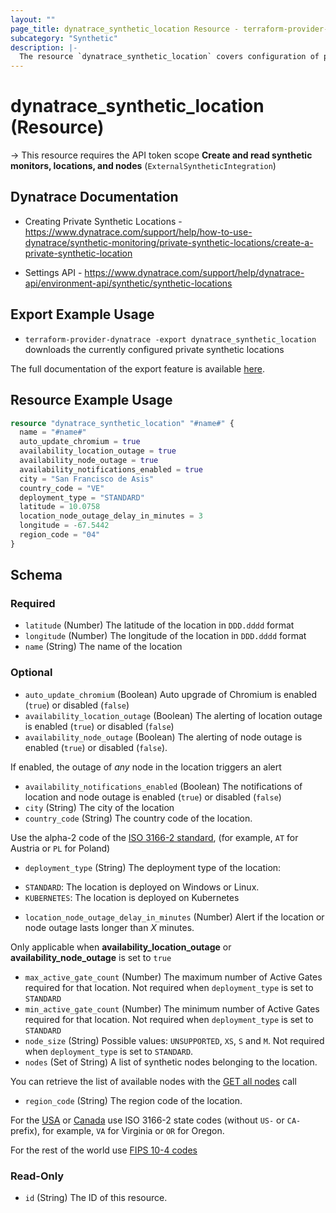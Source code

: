 ```yaml
---
layout: ""
page_title: dynatrace_synthetic_location Resource - terraform-provider-dynatrace"
subcategory: "Synthetic"
description: |-
  The resource `dynatrace_synthetic_location` covers configuration of private synthetic locations
---
```


# dynatrace_synthetic_location (Resource)

-> This resource requires the API token scope **Create and read synthetic monitors, locations, and nodes** (`ExternalSyntheticIntegration`)

## Dynatrace Documentation

- Creating Private Synthetic Locations - https://www.dynatrace.com/support/help/how-to-use-dynatrace/synthetic-monitoring/private-synthetic-locations/create-a-private-synthetic-location

- Settings API - https://www.dynatrace.com/support/help/dynatrace-api/environment-api/synthetic/synthetic-locations

## Export Example Usage

- `terraform-provider-dynatrace -export dynatrace_synthetic_location` downloads the currently configured private synthetic locations

The full documentation of the export feature is available [here](https://dt-url.net/h203qmc).

## Resource Example Usage

```terraform
resource "dynatrace_synthetic_location" "#name#" {
  name = "#name#" 
  auto_update_chromium = true 
  availability_location_outage = true 
  availability_node_outage = true 
  availability_notifications_enabled = true 
  city = "San Francisco de Asis" 
  country_code = "VE" 
  deployment_type = "STANDARD" 
  latitude = 10.0758 
  location_node_outage_delay_in_minutes = 3 
  longitude = -67.5442 
  region_code = "04" 
}
```

<!-- schema generated by tfplugindocs -->
## Schema

### Required

- `latitude` (Number) The latitude of the location in `DDD.dddd` format
- `longitude` (Number) The longitude of the location in `DDD.dddd` format
- `name` (String) The name of the location

### Optional

- `auto_update_chromium` (Boolean) Auto upgrade of Chromium is enabled (`true`) or disabled (`false`)
- `availability_location_outage` (Boolean) The alerting of location outage is enabled (`true`) or disabled (`false`)
- `availability_node_outage` (Boolean) The alerting of node outage is enabled (`true`) or disabled (`false`). 

 If enabled, the outage of *any* node in the location triggers an alert
- `availability_notifications_enabled` (Boolean) The notifications of location and node outage is enabled (`true`) or disabled (`false`)
- `city` (String) The city of the location
- `country_code` (String) The country code of the location. 

 Use the alpha-2 code of the [ISO 3166-2 standard](https://dt-url.net/iso3166-2), (for example, `AT` for Austria or `PL` for Poland)
- `deployment_type` (String) The deployment type of the location: 

* `STANDARD`: The location is deployed on Windows or Linux.
* `KUBERNETES`: The location is deployed on Kubernetes
- `location_node_outage_delay_in_minutes` (Number) Alert if the location or node outage lasts longer than *X* minutes. 

 Only applicable when **availability_location_outage** or **availability_node_outage** is set to `true`
- `max_active_gate_count` (Number) The maximum number of Active Gates required for that location. Not required when `deployment_type` is set to `STANDARD`
- `min_active_gate_count` (Number) The minimum number of Active Gates required for that location. Not required when `deployment_type` is set to `STANDARD`
- `node_size` (String) Possible values: `UNSUPPORTED`, `XS`, `S` and `M`. Not required when `deployment_type` is set to `STANDARD`.
- `nodes` (Set of String) A list of synthetic nodes belonging to the location. 

 You can retrieve the list of available nodes with the [GET all nodes](https://dt-url.net/miy3rpl) call
- `region_code` (String) The region code of the location. 

 For the [USA](https://dt-url.net/iso3166us) or [Canada](https://dt-url.net/iso3166ca) use ISO 3166-2 state codes (without `US-` or `CA-` prefix), for example, `VA` for Virginia or `OR` for Oregon. 

 For the rest of the world use [FIPS 10-4 codes](https://dt-url.net/fipscodes)

### Read-Only

- `id` (String) The ID of this resource.
 